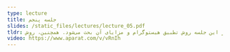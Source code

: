 ```yaml
---
type: lecture
title: جلسه پنجم
slides: /static_files/lectures/lecture_05.pdf
tldr: در این جلسه روش تطبیق هیستوگرام و مزایای آن بحث می‌شود. همچنین، روش CLAHE برای ارتقاء محلی تصویر توضیح داده می‌شود.
video: https://www.aparat.com/v/vRnIh
---
```

